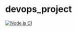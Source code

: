 # devops_project

[![Node.js CI](https://github.com/Tanya-ruby/devops_project/actions/workflows/node.js.yml/badge.svg?branch=main)](https://github.com/Tanya-ruby/devops_project/actions/workflows/node.js.yml)

